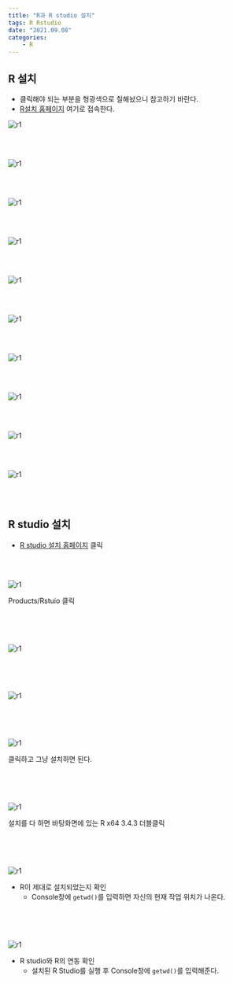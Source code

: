 ```yaml
---
title: "R과 R studio 설치"
tags: R Rstudio
date: "2021.09.08"
categories: 
    - R
---
```


## R 설치
- 클릭해야 되는 부분을 형광색으로 칠해놨으니 참고하기 바란다.
- [R설치 홈페이지](http://cran.nexr.com/) 여기로 접속한다.<br>

![r1](/assets/images/r1.PNG)

<br>
<br>

![r1](/assets/images/r2.PNG)

<br>
<br>

![r1](/assets/images/r3.PNG)

<br>
<br>

![r1](/assets/images/r4.PNG)

<br>
<br>

![r1](/assets/images/r5.PNG)

<br>
<br>

![r1](/assets/images/r6.PNG)

<br>
<br>

![r1](/assets/images/r7.PNG)

<br>
<br>

![r1](/assets/images/r8.PNG)

<br>
<br>

![r1](/assets/images/r9.PNG)

<br>
<br>

![r1](/assets/images/r10.PNG)

<br>
<br>

## R studio 설치
- [R studio 설치 홈페이지](https://www.rstudio.com/) 클릭

<br>
<br>

![r1](/assets/images/rstu1.PNG)

Products/Rstuio 클릭

<br>
<br>
<br>

![r1](/assets/images/rstu2.PNG)

<br>
<br>
<br>

![r1](/assets/images/rstu3.PNG)

<br>
<br>
<br>

![r1](/assets/images/rstu4.PNG)

클릭하고 그냥 설치하면 된다.

<br>
<br>
<br>

![r1](/assets/images/rstu5.PNG)

설치를 다 하면 바탕화면에 있는 R x64 3.4.3 더블클릭

<br>
<br>
<br>

![r1](/assets/images/rstu6.PNG)

- R이 제대로 설치되었는지 확인
    - Console창에 `getwd()`를 입력하면 자신의 현재 작업 위치가 나온다.

<br>
<br>
<br>

![r1](/assets/images/rstu7.PNG)

- R studio와 R의 연동 확인
    - 설치된 R Studio를 실행 후 Console창에 `getwd()`를 입력해준다. 